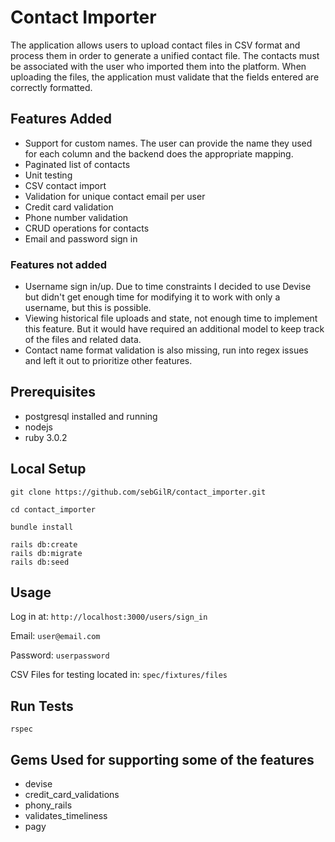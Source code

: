 # Contact Importer

The application allows users to upload contact files in CSV format and process them in order
to generate a unified contact file. The contacts must be associated with the user who imported
them into the platform. When uploading the files, the application must validate that the fields
entered are correctly formatted.

## Features Added

- Support for custom names. The user can provide the name they used for each column and the backend does the appropriate mapping.
- Paginated list of contacts
- Unit testing
- CSV contact import
- Validation for unique contact email per user
- Credit card validation
- Phone number validation
- CRUD operations for contacts
- Email and password sign in

### Features not added
- Username sign in/up. Due to time constraints I decided to use Devise but didn't get enough time for modifying it to work with only a username, but this is possible.
- Viewing historical file uploads and state, not enough time to implement this feature. But it would have required an additional model to keep track of the files and related data.
- Contact name format validation is also missing, run into regex issues and left it out to prioritize other features.

## Prerequisites

- postgresql installed and running
- nodejs
- ruby 3.0.2

## Local Setup

```
git clone https://github.com/sebGilR/contact_importer.git

cd contact_importer

bundle install

rails db:create
rails db:migrate
rails db:seed
```

## Usage

Log in at: `http://localhost:3000/users/sign_in`

Email: `user@email.com`

Password: `userpassword`

CSV Files for testing located in: `spec/fixtures/files`


## Run Tests

```
rspec
```

## Gems Used for supporting some of the features

- devise
- credit_card_validations
- phony_rails
- validates_timeliness
- pagy
